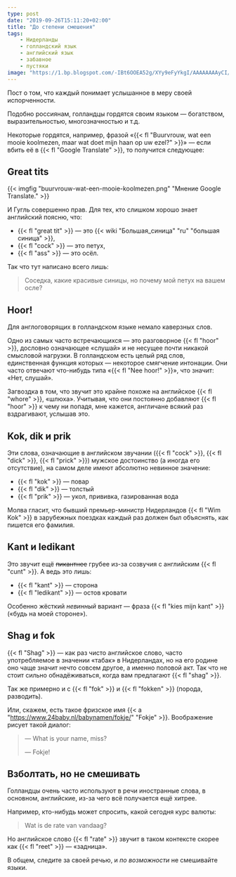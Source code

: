 ```yaml
---
type: post
date: "2019-09-26T15:11:20+02:00"
title: "До степени смешения"
tags:
    - Нидерланды
    - голландский язык
    - английский язык
    - забавное
    - пустяки
image: "https://1.bp.blogspot.com/-IBt6OOEA52g/XYy9eFyYkgI/AAAAAAAAyCI/BPapx6OdRBsvNAW2vE3dNQah-lfhzDZlACKgBGAsYHg/s1600/bird.jpg"
---
```


Пост о том, что каждый понимает услышанное в меру своей испорченности.

Подобно россиянам, голландцы гордятся своим языком — богатством, выразительностью, многозначностью и т.д.

Некоторые гордятся, например, фразой «{{< fl "Buurvrouw, wat een mooie koolmezen, maar wat doet mijn haan op uw ezel?" >}}» — если вбить её в {{< fl "Google Translate" >}}, то получится следующее:

<!--more-->

## Great tits

{{< imgfig "buurvrouw-wat-een-mooie-koolmezen.png" "Мнение Google Translate." >}}

И Гугль совершенно прав. Для тех, кто слишком хорошо знает английский поясню, что:

* {{< fl "great tit" >}} — это {{< wiki "Большая_синица" "ru" "большая синица" >}},
* {{< fl "cock" >}} — это петух,
* {{< fl "ass" >}} — это осёл.

Так что тут написано всего лишь:

> Соседка, какие красивые синицы, но почему мой петух на вашем осле?

## Hoor!

Для англоговорящих в голландском языке немало каверзных слов.

Одно из самых часто встречающихся — это разговорное {{< fl "hoor" >}}, дословно означающее «слушай» и не несущее почти никакой смысловой нагрузки. В голландском есть целый ряд слов, единственная функция которых — некоторое смягчение интонации. Они часто отвечают что-нибудь типа «{{< fl "Nee hoor!" >}}», что значит: «Нет, слушай».

Загвоздка в том, что звучит это крайне похоже на английское {{< fl "whore" >}}, «шлюха». Учитывая, что они постоянно добавляют {{< fl "hoor" >}} к чему ни попадя, мне кажется, англичане всякий раз вздрагивают, услышав это.

## Kok, dik и prik

Эти слова, означающие в английском звучании ({{< fl "cock" >}}, {{< fl "dick" >}}, {{< fl "prick" >}}) мужское достоинство (а иногда его отсутствие), на самом деле имеют абсолютно невинное значение:

* {{< fl "kok" >}} — повар
* {{< fl "dik" >}} — толстый
* {{< fl "prik" >}} — укол, прививка, газированная вода

Молва гласит, что бывший премьер-министр Нидерландов {{< fl "Wim Kok" >}} в зарубежных поездках каждый раз должен был объяснять, как пишется его фамилия.

## Kant и ledikant

Это звучит ещё ~~пикантнее~~ грубее из-за созвучия с английским {{< fl "cunt" >}}. А ведь это лишь:

* {{< fl "kant" >}} — сторона
* {{< fl "ledikant" >}} — остов кровати

Особенно жёсткий *невинный* вариант — фраза {{< fl "kies mijn kant" >}} («будь на моей стороне»).

## Shag и fok

{{< fl "Shag" >}} — как раз чисто английское слово, часто употребляемое в значении «табак» в Нидерландах, но на его родине оно чаще значит нечто совсем другое, а именно половой акт. Так что не стоит сильно обнадёживаться, когда вам предлагают {{< fl "shag" >}}.

Так же примерно и с {{< fl "fok" >}} и {{< fl "fokken" >}} (порода, разводить).

Или, скажем, есть такое фризское имя {{< a "https://www.24baby.nl/babynamen/fokje/" "Fokje" >}}. Воображение рисует такой диалог:

> — What is your name, miss?
>
> — Fokje!

## Взболтать, но не смешивать

Голландцы очень часто используют в речи иностранные слова, в основном, английские, из-за чего всё получается ещё хитрее.

Например, кто-нибудь может спросить, какой сегодня курс валюты:

> Wat is de rate van vandaag?

Но английское слово {{< fl "rate" >}} звучит в таком контексте скорее как {{< fl "reet" >}} — «задница».

В общем, следите за своей речью, и *по возможности* не смешивайте языки.